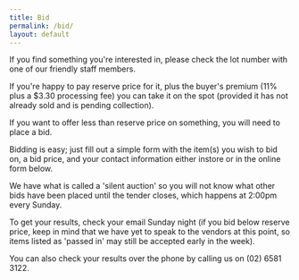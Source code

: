```yaml
---
title: Bid
permalink: /bid/
layout: default
---
```


If you find something you're interested in, please check the lot number with one of our friendly staff members.

If you're happy to pay reserve price for it, plus the buyer's premium (11% plus a $3.30 processing fee) you can take it on the spot (provided it has not already sold and is pending collection).

If you want to offer less than reserve price on something, you will need to place a bid.

Bidding is easy; just fill out a simple form with the item(s) you wish to bid on, a bid price, and your contact information either instore or in the online form below.

We have what is called a 'silent auction' so you will not know what other bids have been placed until the tender closes, which happens at 2:00pm every Sunday.

To get your results, check your email Sunday night (if you bid below reserve price, keep in mind that we have yet to speak to the vendors at this point, so items listed as 'passed in' may still be accepted early in the week).

You can also check your results over the phone by calling us on (02) 6581 3122.
